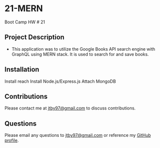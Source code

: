 # 21-MERN
Boot Camp HW # 21

## Project Description
- This application was to utilize the Google Books API search engine with GraphQL using MERN stack. It is used to search for and save books.

## Installation
Install reach
Install Node.js/Express.js
Attach MongoDB

## Contributions
Please contact me at <jtby97@gmail.com> to discuss contributions.

## Questions
Please email any questions to <jtby97@gmail.com> or reference my [GitHub profile](https://github.com/Malletmania).